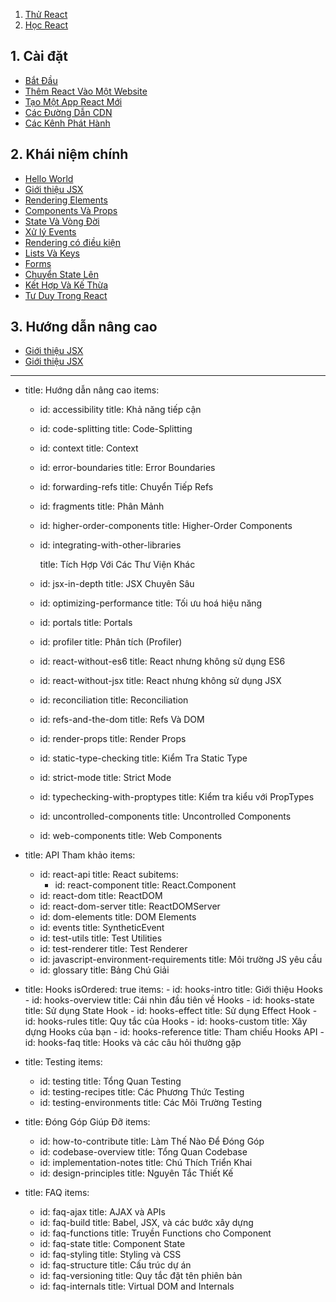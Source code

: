 1.  [Thử React](../../content/tutorial/tutorial.md)
1.  [Học React](./hello-world)

## 1. Cài đặt

- [Bắt Đầu](./getting-started.md)
- [Thêm React Vào Một Website](./add-react-to-a-website)
- [Tạo Một App React Mới](./create-a-new-react-app)
- [Các Đường Dẫn CDN](./cdn-links)
- [Các Kênh Phát Hành](./release-channels)

## 2. Khái niệm chính

- [Hello World](./hello-world)
- [Giới thiệu JSX](./introducing-jsx)
- [Rendering Elements](./rendering-elements)
- [Components Và Props](./components-and-props)
- [State Và Vòng Đời](./state-and-lifecycle)
- [Xử lý Events](./handling-events)
- [Rendering có điều kiện](./conditional-rendering)
- [Lists Và Keys](./lists-and-keys)
- [Forms](./forms)
- [Chuyển State Lên](./lifting-state-up)
- [Kết Hợp Và Kế Thừa](./composition-vs-inheritance)
- [Tư Duy Trong React](./thinking-in-react)

## 3. Hướng dẫn nâng cao

- [Giới thiệu JSX](./introducing-jsx)
- [Giới thiệu JSX](./introducing-jsx)

---

- title: Hướng dẫn nâng cao
  items:

  - id: accessibility
    title: Khả năng tiếp cận
  - id: code-splitting
    title: Code-Splitting
  - id: context
    title: Context
  - id: error-boundaries
    title: Error Boundaries
  - id: forwarding-refs
    title: Chuyển Tiếp Refs
  - id: fragments
    title: Phân Mảnh
  - id: higher-order-components
    title: Higher-Order Components
  - id: integrating-with-other-libraries

    title: Tích Hợp Với Các Thư Viện Khác

  - id: jsx-in-depth
    title: JSX Chuyên Sâu
  - id: optimizing-performance
    title: Tối ưu hoá hiệu năng
  - id: portals
    title: Portals
  - id: profiler
    title: Phân tích (Profiler)
  - id: react-without-es6
    title: React nhưng không sử dụng ES6
  - id: react-without-jsx
    title: React nhưng không sử dụng JSX
  - id: reconciliation
    title: Reconciliation
  - id: refs-and-the-dom
    title: Refs Và DOM
  - id: render-props
    title: Render Props
  - id: static-type-checking
    title: Kiểm Tra Static Type
  - id: strict-mode
    title: Strict Mode
  - id: typechecking-with-proptypes
    title: Kiểm tra kiểu với PropTypes
  - id: uncontrolled-components
    title: Uncontrolled Components
  - id: web-components
    title: Web Components

- title: API Tham khảo
  items:

  - id: react-api
    title: React
    subitems:
    - id: react-component
      title: React.Component
  - id: react-dom
    title: ReactDOM
  - id: react-dom-server
    title: ReactDOMServer
  - id: dom-elements
    title: DOM Elements
  - id: events
    title: SyntheticEvent
  - id: test-utils
    title: Test Utilities
  - id: test-renderer
    title: Test Renderer
  - id: javascript-environment-requirements
    title: Môi trường JS yêu cầu
  - id: glossary
    title: Bảng Chú Giải

- title: Hooks
  isOrdered: true
  items: - id: hooks-intro
  title: Giới thiệu Hooks - id: hooks-overview
  title: Cái nhìn đầu tiên về Hooks - id: hooks-state
  title: Sử dụng State Hook - id: hooks-effect
  title: Sử dụng Effect Hook - id: hooks-rules
  title: Quy tắc của Hooks - id: hooks-custom
  title: Xây dựng Hooks của bạn - id: hooks-reference
  title: Tham chiếu Hooks API - id: hooks-faq
  title: Hooks và các câu hỏi thường gặp
- title: Testing
  items:
  - id: testing
    title: Tổng Quan Testing
  - id: testing-recipes
    title: Các Phương Thức Testing
  - id: testing-environments
    title: Các Môi Trường Testing
- title: Đóng Góp Giúp Đỡ
  items:
  - id: how-to-contribute
    title: Làm Thế Nào Để Đóng Góp
  - id: codebase-overview
    title: Tổng Quan Codebase
  - id: implementation-notes
    title: Chú Thích Triển Khai
  - id: design-principles
    title: Nguyên Tắc Thiết Kế
- title: FAQ
  items:
  - id: faq-ajax
    title: AJAX và APIs
  - id: faq-build
    title: Babel, JSX, và các bước xây dựng
  - id: faq-functions
    title: Truyền Functions cho Component
  - id: faq-state
    title: Component State
  - id: faq-styling
    title: Styling và CSS
  - id: faq-structure
    title: Cấu trúc dự án
  - id: faq-versioning
    title: Quy tắc đặt tên phiên bản
  - id: faq-internals
    title: Virtual DOM and Internals
